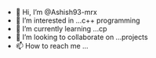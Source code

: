 - 👋 Hi, I’m @Ashish93-mrx
- 👀 I’m interested in ...c++ programming
- 🌱 I’m currently learning ...cp
- 💞️ I’m looking to collaborate on ...projects
- 📫 How to reach me ...

<!---
Ashish93-mrx/Ashish93-mrx is a ✨ special ✨ repository because its `README.md` (this file) appears on your GitHub profile.
You can click the Preview link to take a look at your changes.
--->
